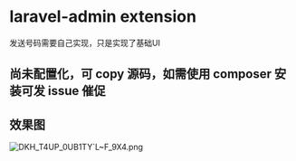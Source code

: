 laravel-admin extension
======

发送号码需要自己实现，只是实现了基础UI

## 尚未配置化，可 copy 源码，如需使用 composer 安装可发 issue 催促

## 效果图

![DKH_T4UP_0UB1TY`L~F_9X4.png](https://i.loli.net/2020/03/10/NOa2kfbxS5CUvdY.png)

